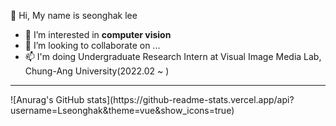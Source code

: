  👋 Hi, My name is seonghak lee
- 👀 I’m interested in **computer vision**
- 💞️ I’m looking to collaborate on ...
- 📫  I'm doing Undergraduate Research Intern at Visual Image Media Lab, Chung-Ang University(2022.02 ~ )

<hr/>
![Anurag's GitHub stats](https://github-readme-stats.vercel.app/api?username=Lseonghak&theme=vue&show_icons=true)                 
